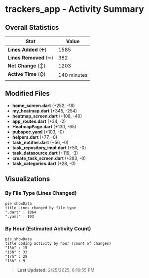 # trackers_app - Activity Summary 

## Overall Statistics

| Stat                   | Value                                                             |
| ---------------------- | ----------------------------------------------------------------- |
| **Lines Added** (➕)   | 1585                                          |
| **Lines Removed** (➖) | 382                                        |
| **Net Change** (↕)    | 1203                |
| **Active Time** (⌚)   | 140 minutes |


## Modified Files
- **home_screen.dart** (+252, -18)
- **my_heatmap.dart** (+345, -254)
- **heatmap_screen.dart** (+108, -40)
- **app_routes.dart** (+34, -2)
- **HeatmapPage.dart** (+130, -65)
- **pubspec.yaml** (+103, -0)
- **helpers.dart** (+77, -0)
- **task_notifier.dart** (+56, -0)
- **task_repository_impl.dart** (+50, -0)
- **task_datasource.dart** (+119, -3)
- **create_task_screen.dart** (+283, -0)
- **task_categories.dart** (+28, -0)

## Visualizations

### By File Type (Lines Changed)

```mermaid
pie showData
title Lines changed by file type
".dart" : 1864
".yaml" : 103
```

### By Hour (Estimated Activity Count)

```mermaid
pie showData
title Coding activity by hour (count of changes)
"15h" : 15
"16h" : 33
"17h" : 28
"18h" : 9
```


> **Last Updated:** 2/25/2025, 6:16:55 PM